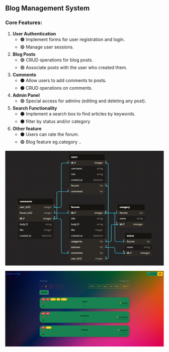 ## Blog Management System
### Core Features:
1. **User Authentication**
   - 🟠 Implement forms for user registration and login.
   - 🟢 Manage user sessions.
2. **Blog Posts**
   - 🟢 CRUD operations for blog posts.
   - 🟢 Associate posts with the user who created them.
3. **Comments**
   - ⚫ Allow users to add comments to posts.
   - ⚫ CRUD operations on comments.
4. **Admin Panel**
   - 🟢 Special access for admins (editing and deleting any post).
5. **Search Functionality**
   - ⚫ Implement a search box to find articles by keywords.
   - ⚫ filter by status and/or category
6. **Other feature**
   - ⚫ Users can rate the forum.
   - 🟢 Blog feature eg.category ..

![Alt text](https://github.com/devkokora/Blog-Management-System/blob/master/pics/dbdiagram_v2.png)

![Alt text](https://github.com/devkokora/Blog-Management-System/blob/master/pics/Blog-Management-System-Style_2.png)
